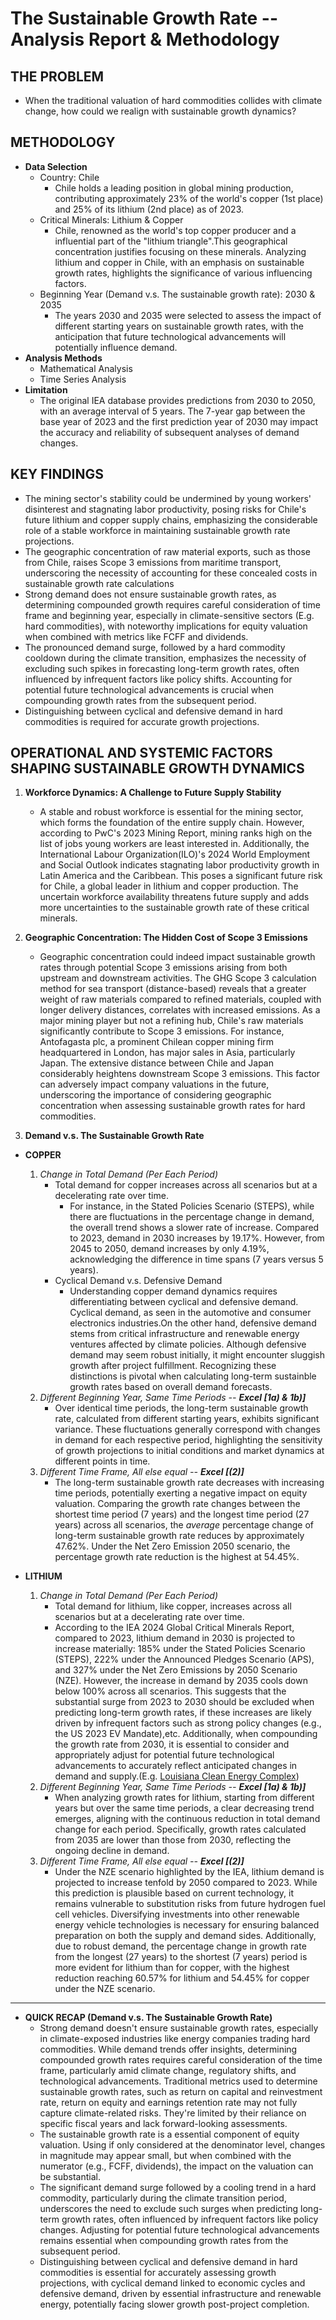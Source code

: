 # The Sustainable Growth Rate -- Analysis Report & Methodology

## THE PROBLEM
* When the traditional valuation of hard commodities collides with climate change, how could we realign with sustainable growth dynamics?


## METHODOLOGY
* **Data Selection**
    * Country: Chile
        * Chile holds a leading position in global mining production, contributing approximately 23% of the world's copper (1st place) and 25% of its lithium (2nd place) as of 2023.
    * Critical Minerals: Lithium & Copper
        * Chile, renowned as the world's top copper producer and a influential part of the "lithium triangle".This geographical concentration justifies focusing on these minerals. Analyzing lithium and copper in Chile, with an emphasis on sustainable growth rates, highlights the significance of various influencing factors.
    * Beginning Year (Demand v.s. The sustainable growth rate): 2030 & 2035
        * The years 2030 and 2035 were selected to assess the impact of different starting years on sustainable growth rates, with the anticipation that future technological advancements will potentially influence demand.
* **Analysis Methods**
   * Mathematical Analysis
   * Time Series Analysis  
* **Limitation**
    * The original IEA database provides predictions from 2030 to 2050, with an average interval of 5 years. The 7-year gap between the base year of 2023 and the first prediction year of 2030 may impact the accuracy and reliability of subsequent analyses of demand changes.


## KEY FINDINGS
* The mining sector's stability could be undermined by young workers' disinterest and stagnating labor productivity, posing risks for Chile's future lithium and copper supply chains, emphasizing the considerable role of a stable workforce in maintaining sustainable growth rate projections.
* The geographic concentration of raw material exports, such as those from Chile, raises Scope 3 emissions from maritime transport, underscoring the necessity of accounting for these concealed costs in sustainable growth rate calculations
* Strong demand does not ensure sustainable growth rates, as determining compounded growth requires careful consideration of time frame and beginning year, especially in climate-sensitive sectors (E.g. hard commodities), with noteworthy implications for equity valuation when combined with metrics like FCFF and dividends.
* The pronounced demand surge, followed by a hard commodity cooldown during the climate transition, emphasizes the necessity of excluding such spikes in forecasting long-term growth rates, often influenced by infrequent factors like policy shifts. Accounting for potential future technological advancements is crucial when compounding growth rates from the subsequent period.
* Distinguishing between cyclical and defensive demand in hard commodities is required for accurate growth projections.


## OPERATIONAL AND SYSTEMIC FACTORS SHAPING SUSTAINABLE GROWTH DYNAMICS
1. **Workforce Dynamics: A Challenge to Future Supply Stability**
    * A stable and robust workforce is essential for the mining sector, which forms the foundation of the entire supply chain. However, according to PwC's 2023 Mining Report, mining ranks high on the list of jobs young workers are least interested in. Additionally, the International Labour Organization(ILO)'s 2024 World Employment and Social Outlook indicates stagnating labor productivity growth in Latin America and the Caribbean. This poses a significant future risk for Chile, a global leader in lithium and copper production. The uncertain workforce availability threatens future supply and adds more uncertainties to the sustainable growth rate of these critical minerals.
    
2. **Geographic Concentration: The Hidden Cost of Scope 3 Emissions**
   * Geographic concentration could indeed impact sustainable growth rates through potential Scope 3 emissions arising from both upstream and downstream activities. The GHG Scope 3 calculation method for sea transport (distance-based) reveals that a greater weight of raw materials compared to refined materials, coupled with longer delivery distances, correlates with increased emissions. As a major mining player but not a refining hub, Chile's raw materials significantly contribute to Scope 3 emissions. For instance, Antofagasta plc, a prominent Chilean copper mining firm headquartered in London, has major sales in Asia, particularly Japan. The extensive distance between Chile and Japan considerably heightens downstream Scope 3 emissions. This factor can adversely impact company valuations in the future, underscoring the importance of considering geographic concentration when assessing sustainable growth rates for hard commodities.

3. **Demand v.s. The Sustainable Growth Rate**
  * **COPPER**
    1. *Change in Total Demand (Per Each Period)*
         * Total demand for copper increases across all scenarios but at a decelerating rate over time.
           * For instance, in the Stated Policies Scenario (STEPS), while there are fluctuations in the percentage change in demand, the overall trend shows a slower rate of increase. Compared to 2023, demand in 2030 increases by 19.17%. However, from 2045 to 2050, demand increases by only 4.19%, acknowledging the difference in time spans (7 years versus 5 years).
          * Cyclical Demand v.s. Defensive Demand
            * Understanding copper demand dynamics requires differentiating between cyclical and defensive demand. Cyclical demand, as seen in the automotive and consumer electronics industries.On the other hand, defensive demand stems from critical infrastructure and renewable energy ventures affected by climate policies. Although defensive demand may seem robust initially, it might encounter sluggish growth after project fulfillment. Recognizing these distinctions is pivotal when calculating long-term sustainble growth rates based on overall demand forecasts.
    2. *Different Beginning Year, Same Time Periods -- **Excel [1a) & 1b)]***
        * Over identical time periods, the long-term sustainable growth rate, calculated from different starting years, exhibits significant variance. These fluctuations generally correspond with changes in demand for each respective period, highlighting the sensitivity of growth projections to initial conditions and market dynamics at different points in time.
    3. *Different Time Frame, All else equal -- **Excel [(2)]***
        * The long-term sustainable growth rate decreases with increasing time periods, potentially exerting a negative impact on equity valuation. Comparing the growth rate changes between the shortest time period (7 years) and the longest time period (27 years) across all scenarios, the *average* percentage change of long-term sustainable growth rate reduces by approximately 47.62%. Under the Net Zero Emission 2050 scenario, the percentage growth rate reduction is the highest at 54.45%.

  * **LITHIUM**
    1. *Change in Total Demand (Per Each Period)*
          * Total demand for lithium, like copper, increases across all scenarios but at a decelerating rate over time.
          * According to the IEA 2024 Global Critical Minerals Report, compared to 2023, lithium demand in 2030 is projected to increase materially: 185% under the Stated Policies Scenario (STEPS), 222% under the Announced Pledges Scenario (APS), and 327% under the Net Zero Emissions by 2050 Scenario (NZE). However, the increase in demand by 2035 cools down below 100% across all scenarios. This suggests that the substantial surge from 2023 to 2030 should be excluded when predicting long-term growth rates, if these increases are likely driven by infrequent factors such as strong policy changes (e.g., the US 2023 EV Mandate),etc. Additionally, when compounding the growth rate from 2030, it is essential to consider and appropriately adjust for potential future technological advancements to accurately reflect anticipated changes in demand and supply.(E.g. [Louisiana Clean Energy Complex](https://www.airproducts.com/energy-transition/louisiana-clean-energy-complex))
    2. *Different Beginning Year, Same Time Periods -- **Excel [1a) & 1b)]***
          * When analyzing growth rates for lithium, starting from different years but over the same time periods, a clear decreasing trend emerges, aligning with the continuous reduction in total demand change for each period. Specifically, growth rates calculated from 2035 are lower than those from 2030, reflecting the ongoing decline in demand.
    3. *Different Time Frame, All else equal -- **Excel [(2)]***
          * Under the NZE scenario highlighted by the IEA, lithium demand is projected to increase tenfold by 2050 compared to 2023. While this prediction is plausible based on current technology, it remains vulnerable to substitution risks from future hydrogen fuel cell vehicles. Diversifying investments into other renewable energy vehicle technologies is necessary for ensuring balanced preparation on both the supply and demand sides. Additionally, due to robust demand, the percentage change in growth rate from the longest (27 years) to the shortest (7 years) period is more evident for lithium than for copper, with the highest reduction reaching 60.57% for lithium and 54.45% for copper under the NZE scenario.
---
  * **QUICK RECAP (Demand v.s. The Sustainable Growth Rate)**
    * Strong demand doesn't ensure sustainable growth rates, especially in climate-exposed industries like energy companies trading hard commodities. While demand trends offer insights, determining compounded growth rates requires careful consideration of the time frame, particularly amid climate change, regulatory shifts, and technological advancements. Traditional metrics used to determine sustainable growth rates, such as return on capital and reinvestment rate, return on equity and earnings retention rate may not fully capture climate-related risks. They're limited by their reliance on specific fiscal years and lack forward-looking assessments.
    * The sustainable growth rate is a essential component of equity valuation. Using if only considered at the denominator level, changes in magnitude may appear small, but when combined with the numerator (e.g., FCFF, dividends), the impact on the valuation can be substantial.
    * The significant demand surge followed by a cooling trend in a hard commodity, particularly during the climate transition period, underscores the need to exclude such surges when predicting long-term growth rates, often influenced by infrequent factors like policy changes. Adjusting for potential future technological advancements remains essential when compounding growth rates from the subsequent period.
    * Distinguishing between cyclical and defensive demand in hard commodities is essential for accurately assessing growth projections, with cyclical demand linked to economic cycles and defensive demand, driven by essential infrastructure and renewable energy, potentially facing slower growth post-project completion.







